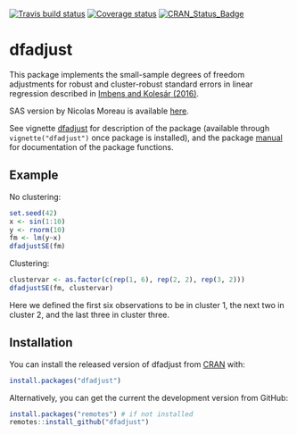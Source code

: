 [![Travis build status](https://travis-ci.org/kolesarm/Robust-Small-Sample-Standard-Errors.svg?branch=master)](https://travis-ci.org/kolesarm/Robust-Small-Sample-Standard-Errors) [![Coverage status](https://codecov.io/gh/kolesarm/Robust-Small-Sample-Standard-Errors/branch/master/graph/badge.svg)](https://codecov.io/github/kolesarm/Robust-Small-Sample-Standard-Errors?branch=master) [![CRAN_Status_Badge](http://www.r-pkg.org/badges/version/dfadjust)](https://cran.r-project.org/package=dfadjust)

# dfadjust

This package implements the small-sample degrees of freedom adjustments for
robust and cluster-robust standard errors in linear regression described in
[Imbens and Kolesár (2016)](http://www.mitpressjournals.org/doi/abs/10.1162/REST_a_00552).

SAS version by Nicolas Moreau is available [here](http://cemoi.univ-reunion.fr/econometrie-avec-r-et-sas).

See vignette [dfadjust](doc/dfadjust.pdf) for description of the package
(available through `vignette("dfadjust")` once package is installed), and the
package [manual](doc/manual.pdf) for documentation of the package functions.


## Example

No clustering:
``` r
set.seed(42)
x <- sin(1:10)
y <- rnorm(10)
fm <- lm(y~x)
dfadjustSE(fm)
```
Clustering:
``` r
clustervar <- as.factor(c(rep(1, 6), rep(2, 2), rep(3, 2)))
dfadjustSE(fm, clustervar)
```
Here we defined the first six observations to be in cluster 1, the next two in
cluster 2, and the last three in cluster three.

## Installation

You can install the released version of dfadjust from [CRAN](https://CRAN.R-project.org/package=dfadjust) with:

``` r
install.packages("dfadjust")
```

Alternatively, you can get the current the development version from GitHub:

``` r
install.packages("remotes") # if not installed
remotes::install_github("dfadjust")
```
